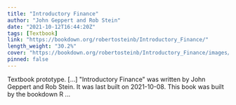 ```yaml
---
title: "Introductory Finance"
author: "John Geppert and Rob Stein"
date: "2021-10-12T16:44:20Z"
tags: [Textbook]
link: "https://bookdown.org/robertosteinb/Introductory_Finance/"
length_weight: "30.2%"
cover: "https://bookdown.org/robertosteinb/Introductory_Finance/images/cover%20(tmp).JPG"
pinned: false
---
```


Textbook prototype. [...] "Introductory Finance" was written by John Geppert and Rob Stein. It was last built on 2021-10-08. This book was built by the bookdown R ...

